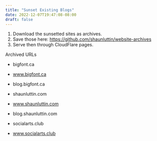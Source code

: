 ```yaml
---
title: "Sunset Existing Blogs"
date: 2022-12-07T19:47:08-08:00
draft: false
---
```


1. Download the sunsetted sites as archives.
2. Save those here: https://github.com/shaunluttin/website-archives
3. Serve then through CloudFlare pages.

Archived URLs

* bigfont.ca
* www.bigfont.ca
* blog.bigfont.ca

* shaunluttin.com
* www.shaunluttin.com
* blog.shaunluttin.com

* socialarts.club
* www.socialarts.club

